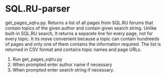 # SQL.RU-parser
get_pages_sqlru.py. Returns a list of all pages from SQL.RU forums that contain topics of the given author and contain given search string. Unlike built-in SQL.RU search, It returns a separate line for every page, not for every topic. It its move convenient because a topic can contain hundreeds of pages and only one of them contains the information required.
The list is returned in CSV format and contains topic names and page URLs.
1. Run get_pages_sqlru.py
2. When prompted enter author name if necessary
3. When prompted enter search string if necessary.
